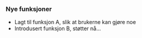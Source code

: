 
### Nye funksjoner

- Lagt til funksjon A, slik at brukerne kan gjøre noe
- Introdusert funksjon B, støtter nå...
